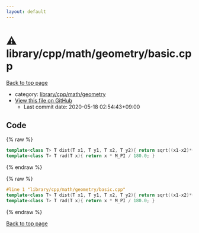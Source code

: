```yaml
---
layout: default
---
```


<!-- mathjax config similar to math.stackexchange -->
<script type="text/javascript" async
  src="https://cdnjs.cloudflare.com/ajax/libs/mathjax/2.7.5/MathJax.js?config=TeX-MML-AM_CHTML">
</script>
<script type="text/x-mathjax-config">
  MathJax.Hub.Config({
    TeX: { equationNumbers: { autoNumber: "AMS" }},
    tex2jax: {
      inlineMath: [ ['$','$'] ],
      processEscapes: true
    },
    "HTML-CSS": { matchFontHeight: false },
    displayAlign: "left",
    displayIndent: "2em"
  });
</script>

<script type="text/javascript" src="https://cdnjs.cloudflare.com/ajax/libs/jquery/3.4.1/jquery.min.js"></script>
<script src="https://cdn.jsdelivr.net/npm/jquery-balloon-js@1.1.2/jquery.balloon.min.js" integrity="sha256-ZEYs9VrgAeNuPvs15E39OsyOJaIkXEEt10fzxJ20+2I=" crossorigin="anonymous"></script>
<script type="text/javascript" src="../../../../../assets/js/copy-button.js"></script>
<link rel="stylesheet" href="../../../../../assets/css/copy-button.css" />


# :warning: library/cpp/math/geometry/basic.cpp

<a href="../../../../../index.html">Back to top page</a>

* category: <a href="../../../../../index.html#fc16e9fb7f40757e9b21d2e083b6a084">library/cpp/math/geometry</a>
* <a href="{{ site.github.repository_url }}/blob/master/library/cpp/math/geometry/basic.cpp">View this file on GitHub</a>
    - Last commit date: 2020-05-18 02:54:43+09:00




## Code

<a id="unbundled"></a>
{% raw %}
```cpp
template<class T> T dist(T x1, T y1, T x2, T y2){ return sqrt((x1-x2)*(x1-x2) + (y1-y2)*(y1-y2)); }
template<class T> T rad(T x){ return x * M_PI / 180.0; }

```
{% endraw %}

<a id="bundled"></a>
{% raw %}
```cpp
#line 1 "library/cpp/math/geometry/basic.cpp"
template<class T> T dist(T x1, T y1, T x2, T y2){ return sqrt((x1-x2)*(x1-x2) + (y1-y2)*(y1-y2)); }
template<class T> T rad(T x){ return x * M_PI / 180.0; }

```
{% endraw %}

<a href="../../../../../index.html">Back to top page</a>

